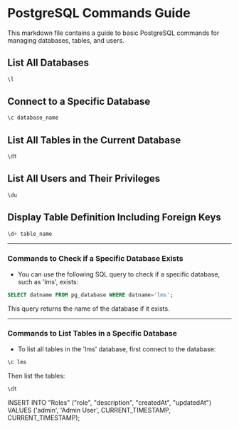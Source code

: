 
# PostgreSQL Commands Guide

This markdown file contains a guide to basic PostgreSQL commands for managing databases, tables, and users.

## List All Databases

```sql
\l
```

## Connect to a Specific Database

```sql
\c database_name
```

## List All Tables in the Current Database

```sql
\dt
```

## List All Users and Their Privileges

```sql
\du
```

## Display Table Definition Including Foreign Keys

```sql
\d+ table_name
```

---

### Commands to Check if a Specific Database Exists

- You can use the following SQL query to check if a specific database, such as 'lms', exists:

```sql
SELECT datname FROM pg_database WHERE datname='lms';
```

This query returns the name of the database if it exists.

---

### Commands to List Tables in a Specific Database

- To list all tables in the 'lms' database, first connect to the database:

```sql
\c lms
```

Then list the tables:

```sql
\dt
```

INSERT INTO "Roles" ("role", "description", "createdAt", "updatedAt")
VALUES ('admin', 'Admin User', CURRENT_TIMESTAMP, CURRENT_TIMESTAMP);
